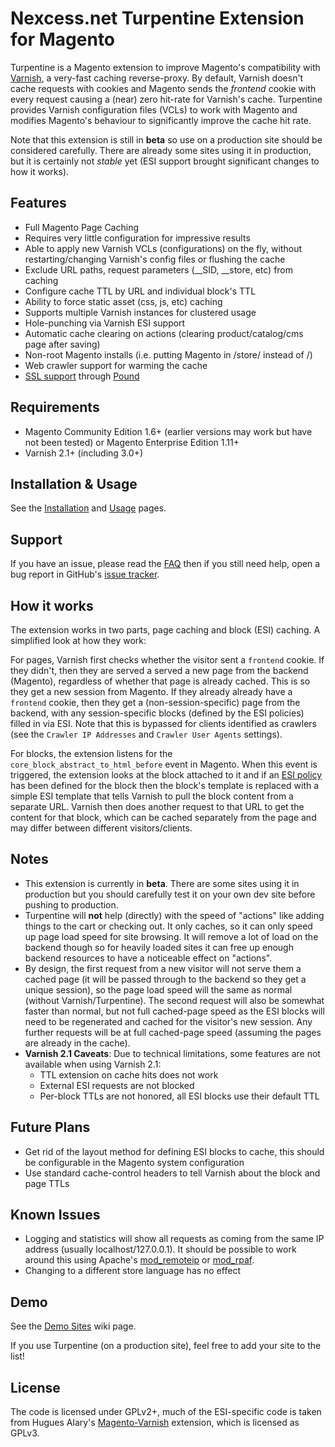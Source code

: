 # Nexcess.net Turpentine Extension for Magento

Turpentine is a Magento extension to improve Magento's compatibility with
[Varnish](https://www.varnish-cache.org/), a very-fast caching reverse-proxy. By
default, Varnish doesn't cache requests with cookies and Magento sends the
*frontend* cookie with every request causing a (near) zero hit-rate for Varnish's cache.
Turpentine provides Varnish configuration files (VCLs) to work with Magento and
modifies Magento's behaviour to significantly improve the cache hit rate.

Note that this extension is still in **beta** so use on a production site should
be considered carefully. There are already some sites using it in production,
but it is certainly not *stable* yet (ESI support brought significant changes
to how it works).

## Features

 - Full Magento Page Caching
 - Requires very little configuration for impressive results
 - Able to apply new Varnish VCLs (configurations) on the fly, without
 restarting/changing Varnish's config files or flushing the cache
 - Exclude URL paths, request parameters (__SID, __store, etc) from caching
 - Configure cache TTL by URL and individual block's TTL
 - Ability to force static asset (css, js, etc) caching
 - Supports multiple Varnish instances for clustered usage
 - Hole-punching via Varnish ESI support
 - Automatic cache clearing on actions (clearing product/catalog/cms page after saving)
 - Non-root Magento installs (i.e. putting Magento in /store/ instead of /)
 - Web crawler support for warming the cache
 - [SSL support](https://github.com/nexcess/magento-turpentine/wiki/SSL_Support) through
 [Pound](http://www.apsis.ch/pound)

## Requirements

 - Magento Community Edition 1.6+ (earlier versions may work but have not been
 tested) or Magento Enterprise Edition 1.11+
 - Varnish 2.1+ (including 3.0+)

## Installation & Usage

See the [Installation](https://github.com/nexcess/magento-turpentine/wiki/Installation)
and [Usage](https://github.com/nexcess/magento-turpentine/wiki/Usage) pages.

## Support

If you have an issue, please read the [FAQ](https://github.com/nexcess/magento-turpentine/wiki/FAQ)
then if you still need help, open a bug report in GitHub's
[issue tracker](https://github.com/nexcess/magento-turpentine/issues).

## How it works

The extension works in two parts, page caching and block (ESI) caching. A
simplified look at how they work:

For pages, Varnish first checks whether the visitor sent a ``frontend`` cookie.
If they didn't, then they are served a served a new page from the backend (Magento),
regardless of whether that page is already cached. This is so they get a new
session from Magento. If they already already have a ``frontend`` cookie, then
they get a (non-session-specific) page from the backend, with any session-specific
blocks (defined by the ESI policies) filled in via ESI. Note that this is bypassed
for clients identified as crawlers (see the ``Crawler IP Addresses`` and
``Crawler User Agents`` settings).

For blocks, the extension listens for the ``core_block_abstract_to_html_before``
event in Magento. When this event is triggered, the extension looks at the block
attached to it and if an [ESI policy](https://github.com/nexcess/magento-turpentine/wiki/ESI_Cache_Policy)
has been defined for the block then the
block's template is replaced with a simple ESI template that tells Varnish to
pull the block content from a separate URL. Varnish then does another request to
that URL to get the content for that block, which can be cached separately from
the page and may differ between different visitors/clients.

## Notes

 - This extension is currently in **beta**. There are some sites using it in
 production but you should carefully test it on your own dev site before pushing
 to production.
 - Turpentine will **not** help (directly) with the speed of "actions" like adding things
 to the cart or checking out. It only caches, so it can only speed up page load
 speed for site browsing. It will remove a lot of load on the backend though so
 for heavily loaded sites it can free up enough backend resources to have a
 noticeable effect on "actions".
 - By design, the first request from a new visitor will not serve them a cached
 page (it will be passed through to the backend so they get a unique session),
 so the page load speed will the same as normal (without Varnish/Turpentine).
 The second request will also
 be somewhat faster than normal, but not full cached-page speed as the ESI blocks
 will need to be regenerated and cached for the visitor's new session. Any further
 requests will be at full cached-page speed (assuming the pages are already in
 the cache).
 - **Varnish 2.1 Caveats**: Due to technical limitations, some features are not
 available when using Varnish 2.1:
   - TTL extension on cache hits does not work
   - External ESI requests are not blocked
   - Per-block TTLs are not honored, all ESI blocks use their default TTL

## Future Plans

 - Get rid of the layout method for defining ESI blocks to cache, this should
 be configurable in the Magento system configuration
 - Use standard cache-control headers to tell Varnish about the block and page
 TTLs

## Known Issues

 - Logging and statistics will show all requests as coming from the same IP address
 (usually localhost/127.0.0.1). It should be possible to work around this using
 Apache's [mod_remoteip](http://httpd.apache.org/docs/trunk/mod/mod_remoteip.html)
 or [mod_rpaf](http://www.stderr.net/apache/rpaf/).
 - Changing to a different store language has no effect

## Demo

See the [Demo Sites](https://github.com/nexcess/magento-turpentine/wiki/Demo-Sites)
wiki page.

If you use Turpentine (on a production site), feel free to add your site to the
list!

## License

The code is licensed under GPLv2+, much of the ESI-specific code is taken from
Hugues Alary's [Magento-Varnish](https://github.com/huguesalary/Magento-Varnish)
extension, which is licensed as GPLv3.
